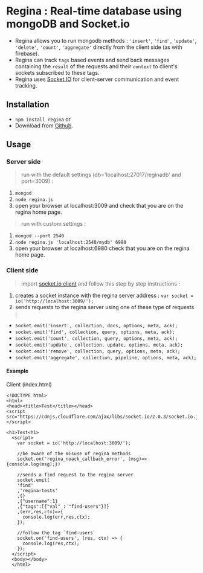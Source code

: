 # Regina : Real-time database using mongoDB and Socket.io

* Regina allows you to run mongodb methods : 
`'insert'`, `'find'`, `'update'`, `'delete'`, `'count'`, `'aggregate'` directly from the client side (as with firebase).
* Regina can track `tags` based events and send back messages containing the `result` of the requests and their `context` to client's sockets subscribed to these tags.
* Regina uses [Socket.IO](https://socket.io/) for client-server communication and event tracking.


## Installation

* `npm install regina` or
*  Download from [Github](https://github.com/tutanck/Regina).


## Usage

### Server side

> run with the default settings (db='localhost:27017/reginadb' and port=3009) : 
1. `mongod`
2. `node regina.js`
3. open your browser at localhost:3009 and check that you are on the regina home page. 


> run with custom settings :
1. `mongod --port 2540`
2. `node regina.js 'localhost:2540/mydb' 6980` 
3. open your browser at localhost:6980 check that you are on the regina home page.


### Client side

> import [socket.io client](https://socket.io/blog/) and follow this step by step instructions : 
1. creates a socket instance with the regina server address :
`var socket = io('http://localhost:3009/');`
2. sends requests to the regina server using one of these type of requests :
* `socket.emit('insert', collection, docs, options, meta, ack);`
* `socket.emit('find', collection, query, options, meta, ack);`
* `socket.emit('count', collection, query, options, meta, ack);`
* `socket.emit('update', collection, update, options, meta, ack);`
* `socket.emit('remove', collection, query, options, meta, ack);`
* `socket.emit('aggregate', collection, pipeline, options, meta, ack);`

#### Example 

Client (index.html) 

```
<!DOCTYPE html>
<html>
<head><title>Test</title></head>
<script src="https://cdnjs.cloudflare.com/ajax/libs/socket.io/2.0.3/socket.io.js"></script>

<h1>Test<h1>
  <script>
    var socket = io('http://localhost:3009/');
    
    //be aware of the misuse of regina methods
    socket.on('regina_noack_callback_error', (msg)=>{console.log(msg);})
    
    //sends a find request to the regina server
    socket.emit(
    'find'
    ,'regina-tests'
    ,{} 
    ,{"username":1}
    ,{"tags":[{"val" : "find-users"}]} 
    ,(err,res,ctx)=>{ 
      console.log(err,res,ctx);
    });
    
    //follow the tag `find-users`
    socket.on('find-users', (res, ctx) => {
      console.log(res,ctx);
    });    
  </script>
  <body></body>
  </html>
```
        
